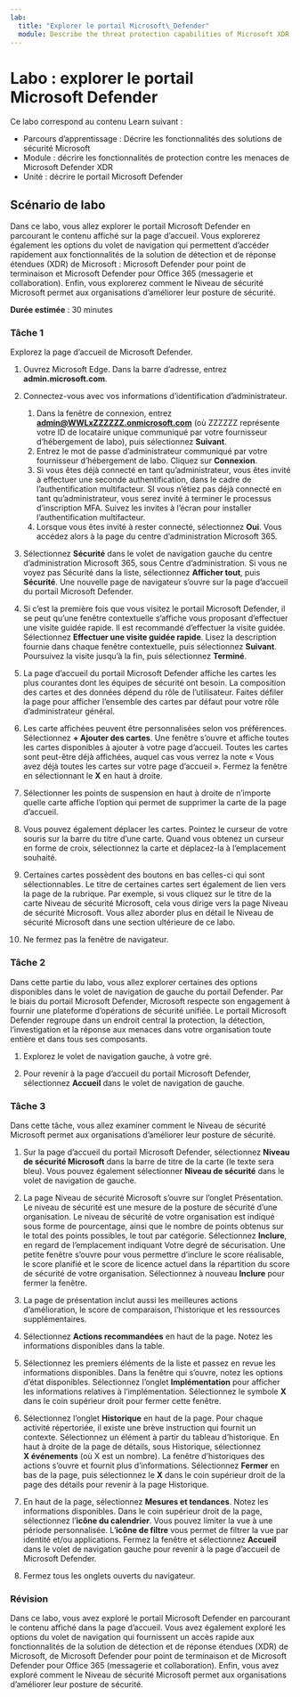 ```yaml
---
lab:
  title: "Explorer le portail Microsoft\_Defender"
  module: Describe the threat protection capabilities of Microsoft XDR
---
```


# Labo : explorer le portail Microsoft Defender

Ce labo correspond au contenu Learn suivant :

- Parcours d’apprentissage : Décrire les fonctionnalités des solutions de sécurité Microsoft
- Module : décrire les fonctionnalités de protection contre les menaces de Microsoft Defender XDR
- Unité : décrire le portail Microsoft Defender

## Scénario de labo

Dans ce labo, vous allez explorer le portail Microsoft Defender en parcourant le contenu affiché sur la page d’accueil. Vous explorerez également les options du volet de navigation qui permettent d’accéder rapidement aux fonctionnalités de la solution de détection et de réponse étendues (XDR) de Microsoft : Microsoft Defender pour point de terminaison et Microsoft Defender pour Office 365 (messagerie et collaboration).  Enfin, vous explorerez comment le Niveau de sécurité Microsoft permet aux organisations d’améliorer leur posture de sécurité.

**Durée estimée** : 30 minutes

### Tâche 1

Explorez la page d’accueil de Microsoft Defender.

1. Ouvrez Microsoft Edge. Dans la barre d’adresse, entrez **admin.microsoft.com**.

1. Connectez-vous avec vos informations d’identification d’administrateur.
    1. Dans la fenêtre de connexion, entrez **admin@WWLxZZZZZZ.onmicrosoft.com** (où ZZZZZZ représente votre ID de locataire unique communiqué par votre fournisseur d’hébergement de labo), puis sélectionnez **Suivant**.
    1. Entrez le mot de passe d’administrateur communiqué par votre fournisseur d’hébergement de labo. Cliquez sur **Connexion**.
    1. Si vous êtes déjà connecté en tant qu’administrateur, vous êtes invité à effectuer une seconde authentification, dans le cadre de l’authentification multifacteur. SI vous n’étiez pas déjà connecté en tant qu’administrateur, vous serez invité à terminer le processus d’inscription MFA. Suivez les invites à l’écran pour installer l’authentification multifacteur.
    1. Lorsque vous êtes invité à rester connecté, sélectionnez **Oui**. Vous accédez alors à la page du centre d’administration Microsoft 365.

1. Sélectionnez **Sécurité** dans le volet de navigation gauche du centre d’administration Microsoft 365, sous Centre d’administration.  Si vous ne voyez pas Sécurité dans la liste, sélectionnez **Afficher tout**, puis **Sécurité**.  Une nouvelle page de navigateur s’ouvre sur la page d’accueil du portail Microsoft Defender.  

1. Si c’est la première fois que vous visitez le portail Microsoft Defender, il se peut qu’une fenêtre contextuelle s’affiche vous proposant d’effectuer une visite guidée rapide.  Il est recommandé d’effectuer la visite guidée.  Sélectionnez **Effectuer une visite guidée rapide**.  Lisez la description fournie dans chaque fenêtre contextuelle, puis sélectionnez **Suivant**. Poursuivez la visite jusqu’à la fin, puis sélectionnez **Terminé**.

1. La page d’accueil du portail Microsoft Defender affiche les cartes les plus courantes dont les équipes de sécurité ont besoin. La composition des cartes et des données dépend du rôle de l’utilisateur. Faites défiler la page pour afficher l’ensemble des cartes par défaut pour votre rôle d’administrateur général.

1. Les carte affichées peuvent être personnalisées selon vos préférences.  Sélectionnez **+ Ajouter des cartes**. Une fenêtre s’ouvre et affiche toutes les cartes disponibles à ajouter à votre page d’accueil.  Toutes les cartes sont peut-être déjà affichées, auquel cas vous verrez la note « Vous avez déjà toutes les cartes sur votre page d’accueil ». Fermez la fenêtre en sélectionnant le **X** en haut à droite.

1. Sélectionner les points de suspension en haut à droite de n’importe quelle carte affiche l’option qui permet de supprimer la carte de la page d’accueil.  

1. Vous pouvez également déplacer les cartes. Pointez le curseur de votre souris sur la barre du titre d’une carte. Quand vous obtenez un curseur en forme de croix, sélectionnez la carte et déplacez-la à l’emplacement souhaité.  

1. Certaines cartes possèdent des boutons en bas celles-ci qui sont sélectionnables. Le titre de certaines cartes sert également de lien vers la page de la rubrique.  Par exemple, si vous cliquez sur le titre de la carte Niveau de sécurité Microsoft, cela vous dirige vers la page Niveau de sécurité Microsoft.  Vous allez aborder plus en détail le Niveau de sécurité Microsoft dans une section ultérieure de ce labo.

1. Ne fermez pas la fenêtre de navigateur.

### Tâche 2

Dans cette partie du labo, vous allez explorer certaines des options disponibles dans le volet de navigation de gauche du portail Defender.  Par le biais du portail Microsoft Defender, Microsoft respecte son engagement à fournir une plateforme d’opérations de sécurité unifiée. Le portail Microsoft Defender regroupe dans un endroit central la protection, la détection, l’investigation et la réponse aux menaces dans votre organisation toute entière et dans tous ses composants.  

1. Explorez le volet de navigation gauche, à votre gré.

1. Pour revenir à la page d’accueil du portail Microsoft Defender, sélectionnez **Accueil** dans le volet de navigation de gauche.

### Tâche 3

Dans cette tâche, vous allez examiner comment le Niveau de sécurité Microsoft permet aux organisations d’améliorer leur posture de sécurité.

1. Sur la page d’accueil du portail Microsoft Defender, sélectionnez **Niveau de sécurité Microsoft** dans la barre de titre de la carte (le texte sera bleu).  Vous pouvez également sélectionner **Niveau de sécurité** dans le volet de navigation de gauche.

1. La page Niveau de sécurité Microsoft s’ouvre sur l’onglet Présentation. Le niveau de sécurité est une mesure de la posture de sécurité d’une organisation. Le niveau de sécurité de votre organisation est indiqué sous forme de pourcentage, ainsi que le nombre de points obtenus sur le total des points possibles, le tout par catégorie. Sélectionnez **Inclure**, en regard de l’emplacement indiquant Votre degré de sécurisation.  Une petite fenêtre s’ouvre pour vous permettre d’inclure le score réalisable, le score planifié et le score de licence actuel dans la répartition du score de sécurité de votre organisation.  Sélectionnez à nouveau **Inclure** pour fermer la fenêtre.

1. La page de présentation inclut aussi les meilleures actions d’amélioration, le score de comparaison, l’historique et les ressources supplémentaires.

1. Sélectionnez **Actions recommandées** en haut de la page.  Notez les informations disponibles dans la table.  

1. Sélectionnez les premiers éléments de la liste et passez en revue les informations disponibles. Dans la fenêtre qui s’ouvre, notez les options d’état disponibles. Sélectionnez l’onglet **Implémentation** pour afficher les informations relatives à l’implémentation. Sélectionnez le symbole **X** dans le coin supérieur droit pour fermer cette fenêtre.

1. Sélectionnez l’onglet **Historique** en haut de la page.  Pour chaque activité répertoriée, il existe une brève instruction qui fournit un contexte.  Sélectionnez un élément à partir du tableau d’historique.  En haut à droite de la page de détails, sous Historique, sélectionnez **X événements** (où X est un nombre).  La fenêtre d’historiques des actions s’ouvre et fournit plus d’informations.  Sélectionnez **Fermer** en bas de la page, puis sélectionnez le **X** dans le coin supérieur droit de la page des détails pour revenir à la page Historique.

1. En haut de la page, sélectionnez **Mesures et tendances**.  Notez les informations disponibles.  Dans le coin supérieur droit de la page, sélectionnez l’**icône du calendrier**.  Vous pouvez limiter la vue à une période personnalisée.  L’**icône de filtre** vous permet de filtrer la vue par identité et/ou applications.  Fermez la fenêtre et sélectionnez **Accueil** dans le volet de navigation gauche pour revenir à la page d’accueil de Microsoft Defender.

1. Fermez tous les onglets ouverts du navigateur.

### Révision

Dans ce labo, vous avez exploré le portail Microsoft Defender en parcourant le contenu affiché dans la page d’accueil. Vous avez également exploré les options du volet de navigation qui fournissent un accès rapide aux fonctionnalités de la solution de détection et de réponse étendues (XDR) de Microsoft, de Microsoft Defender pour point de terminaison et de Microsoft Defender pour Office 365 (messagerie et collaboration).  Enfin, vous avez exploré comment le Niveau de sécurité Microsoft permet aux organisations d’améliorer leur posture de sécurité.
